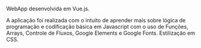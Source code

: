 WebApp desenvolvida em Vue.js. 

A aplicação foi realizada com o intuito de aprender mais sobre lógica de programação e codificação básica em Javascript com o uso de Funções, Arrays, Controle de Fluxos, Google Elements e Google Fonts. Estilização em
CSS.
